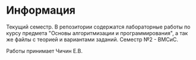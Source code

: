 # Информация
Текущий семестр. В репозитории содержатся лабораторные работы по курсу предмета "Основы алгоритмизации и программирования",
а так же файлы с теорией и вариантами заданий. 
Семестр №2 - ВМСиС.

Работы принимает Чичин Е.В.
